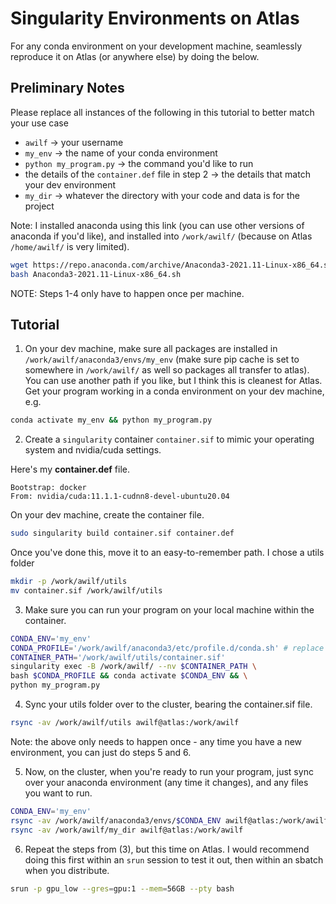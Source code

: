 # Singularity Environments on Atlas
For any conda environment on your development machine, seamlessly reproduce it on Atlas (or anywhere else) by doing the below.

## Preliminary Notes
Please replace all instances of the following in this tutorial to better match your use case
- `awilf` -> your username
- `my_env` -> the name of your conda environment
- `python my_program.py` -> the command you'd like to run
- the details of the `container.def` file in step 2 -> the details that match your dev environment
- `my_dir` -> whatever the directory with your code and data is for the project

Note: I installed anaconda using this link (you can use other versions of anaconda if you'd like), and installed into `/work/awilf/` (because on Atlas `/home/awilf/` is very limited).
```bash
wget https://repo.anaconda.com/archive/Anaconda3-2021.11-Linux-x86_64.sh
bash Anaconda3-2021.11-Linux-x86_64.sh
```
NOTE: Steps 1-4 only have to happen once per machine.

## Tutorial

1. On your dev machine, make sure all packages are installed in `/work/awilf/anaconda3/envs/my_env` (make sure pip cache is set to somewhere in `/work/awilf/` as well so packages all transfer to atlas). You can use another path if you like, but I think this is cleanest for Atlas. Get your program working in a conda environment on your dev machine, e.g.
```bash
conda activate my_env && python my_program.py
```
2. Create a `singularity` container `container.sif` to mimic your operating system and nvidia/cuda settings.

Here's my **container.def** file.
```
Bootstrap: docker
From: nvidia/cuda:11.1.1-cudnn8-devel-ubuntu20.04
```

On your dev machine, create the container file.
```bash
sudo singularity build container.sif container.def
```

Once you've done this, move it to an easy-to-remember path. I chose a utils folder
```bash
mkdir -p /work/awilf/utils
mv container.sif /work/awilf/utils
```

3. Make sure you can run your program on your local machine within the container.
```bash
CONDA_ENV='my_env'
CONDA_PROFILE='/work/awilf/anaconda3/etc/profile.d/conda.sh' # replace with the path to your conda.sh script here
CONTAINER_PATH='/work/awilf/utils/container.sif'
singularity exec -B /work/awilf/ --nv $CONTAINER_PATH \
bash $CONDA_PROFILE && conda activate $CONDA_ENV && \
python my_program.py
```

4. Sync your utils folder over to the cluster, bearing the container.sif file.
```bash
rsync -av /work/awilf/utils awilf@atlas:/work/awilf
```

Note: the above only needs to happen once - any time you have a new environment, you can just do steps 5 and 6.

5. Now, on the cluster, when you're ready to run your program, just sync over your anaconda environment (any time it changes), and any files you want to run.
```bash
CONDA_ENV='my_env'
rsync -av /work/awilf/anaconda3/envs/$CONDA_ENV awilf@atlas:/work/awilf/anaconda3/envs
rsync -av /work/awilf/my_dir awilf@atlas:/work/awilf
```

6. Repeat the steps from (3), but this time on Atlas. I would recommend doing this first within an `srun` session to test it out, then within an sbatch when you distribute.
```bash
srun -p gpu_low --gres=gpu:1 --mem=56GB --pty bash
```


